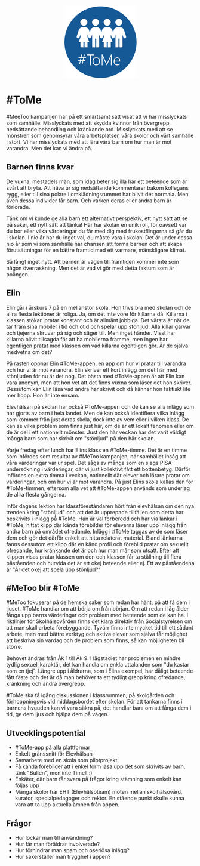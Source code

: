 <p align="center">
<img src="tome.png">
</p>

# #ToMe
#MeeToo kampanjen har på ett smärtsamt sätt visat att vi har misslyckats som samhälle. Misslyckats med att skydda kvinnor från övergrepp, nedsättande behandling och kränkande ord. Misslyckats med att se mönstren som genomsyrar våra arbetsplatser, våra skolor och vårt samhälle i stort. Vi har misslyckats med att lära våra barn om hur man är mot varandra. Men det kan vi ändra på.

## Barnen finns kvar
De vuxna, mestadels män, som idag beter sig illa har ett beteende som är svårt att bryta. Att häva ur sig nedsättande kommentarer bakom kollegans rygg, eller till sina polare i omklädningsrummet har blivit det normala. Men även dessa individer får barn. Och varken deras eller andra barn är förlorade.

Tänk om vi kunde ge alla barn ett alternativt perspektiv, ett nytt sätt att se på saker, ett nytt sätt att tänka! Här har skolan en unik roll, för oavsett var du bor eller vilka värderingar du får med dig med frukostflingorna så går du i skolan. I nio år har du inget val, du måste vara i skolan. Det är under dessa nio år som vi som samhälle har chansen att forma barnen och att skapa förutsättningar för en bättre framtid med ett varmare, mänskligare klimat.

Så långt inget nytt. Att barnen är vägen till framtiden kommer inte som någon överraskning. Men det är vad vi gör med detta faktum som är poängen.


## Elin
Elin går i årskurs 7 på en mellanstor skola. Hon trivs bra med skolan och de allra flesta lektioner är roliga. Ja, om det inte vore för killarna då. Killarna i klassen stökar, pratar konstant och är allmänt jobbiga. Det värsta är när de tar fram sina mobiler i tid och otid och spelar upp stönljud. Alla killar garvar och tjejerna skruvar på sig och säger till. Men inget händer. Visst har killarna blivit tillsagda för att ha mobilerna framme, men ingen har egentligen pratat med klassen om vad killarna egentligen gör. Är de själva medvetna om det?

På rasten öppnar Elin #ToMe-appen, en app om hur vi pratar till varandra och hur vi är mot varandra. Elin skriver ett kort inlägg om det här med stönljuden för nu är det nog. Det bästa med #ToMe-appen är att Elin kan vara anonym, men att hon vet att det finns vuxna som läser det hon skriver. Dessutom kan Elin läsa vad andra har skrivit och då känner hon faktiskt lite mer hopp. Hon är inte ensam.

Elevhälsan på skolan har också #ToMe-appen och de kan se alla inlägg som har gjorts av barn i hela landet. Men de kan också identifiera vilka inlägg som kommer från just deras skola, dock inte av vem eller i vilken klass. De kan se vilka problem som finns just här, om de är ett lokalt fenomen eller om de är del i ett nationellt mönster. Just den här veckan har det varit väldigt många barn som har skrivit om "stönljud" på den här skolan.

Varje fredag efter lunch har Elins klass en #ToMe-timme. Det är en timme som infördes som resultat av #MeToo kampanjen, när samhället insåg att våra värderingar var ur spel. Det sågs av många som en slags PISA-undersökning i värderingar, där vi just kollektivt fått ett bottenbetyg.
Därför infördes en extra timma i veckan, nationellt där elever och lärare pratar om värderingar, och om hur vi är mot varandra. På just Elins skola kallas den för #ToMe-timmen, eftersom alla vet att #ToMe-appen används som underlag de allra flesta gångerna.

Inför dagens lektion har klassföreståndaren hört från elevhälsan om den nya trenden kring "stönljud" och att det är upprepade tillfällen som detta har beskrivits i inlägg på #ToMe. Han är väl förberedd och har via länkar i #ToMe, hittat klipp där kända förebilder för eleverna läser upp inlägg från andra barn på området ofredande. Inlägg i #ToMe taggas av de som läser dem och gör det därför enkelt att hitta relaterat material. Bland länkarna fanns dessutom ett klipp där en känd profil och förebild pratar om sexuellt ofredande, hur kränkande det är och hur man mår som utsatt. Efter att klippen visas pratar klassen om den och klassen får ta ställning till flera påståenden och hurvida det är ett okej beteende eller ej. Ett av påståendena är "Är det okej att spela upp stönljud?"

## #MeToo blir #ToMe
#MeToo fokuserar på de hemska saker som redan har hänt, på att få dem  i ljuset. #ToMe handlar om att börja om från början. Om att redan i låg ålder fånga upp barns värderingar och problem med beteende som de kan ha. I riktlinjer för Skolhälsovården finns det klara direktiv från Socialstyrelsen om att man skall arbeta förebyggande. Tyvärr finns inte mycket tid till ett sådant arbete, men med bättre verktyg och aktiva elever som själva får möjlighet att beskriva sin vardag och de problem som finns, så kan möjligheten bli större.

Behovet ändras från Åk 1 till Åk 9. I lågstadiet har problemen en mindre tydlig sexuell karaktär, det kan handla om enkla uttalanden som "du kastar som en tjej". Längre upp i åldrarna, som i Elins exempel, har dåligt beteende fått fäste och det är då man behöver ta ett tydligt grepp kring ofredande, kränkning och andra övergrepp.

#ToMe ska få igång diskussionen i klassrummen, på skolgården och förhoppningsvis vid middagsbordet efter skolan. För att tankarna finns i barnens hvuuden kan vi vara säkra på, det handlar bara om att fånga dem i tid, ge dem ljus och hjälpa dem på vägen.


## Utvecklingspotential
- #ToMe-app på alla plattformar
- Enkelt gränssnitt för Elevhälsan
- Samarbete med en skola som pilotprojekt
- Få kända förebilder att i enkel form läsa upp det som skrivits av barn, tänk "Bullen", men inte Timell :)
- Enkäter, där barn får svara på frågor kring stämning som enkelt kan följas upp
- Många skolor har EHT (Elevhälsoteam) möten mellan skolhälsovård, kurator, specialpedagoger och rektor. En stående punkt skulle kunna vara att ta upp aktuella ämnen från appen.

## Frågor
- Hur lockar man till användning?
- Hur får man föräldrar involverade?
- Hur förhindrar man spam och oseriösa inlägg?
- Hur säkerställer man trygghet i appen?
